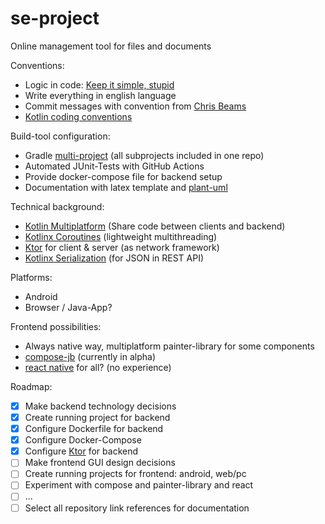 # se-project

Online management tool for files and documents

Conventions:
* Logic in code: [Keep it simple, stupid](https://en.wikipedia.org/wiki/KISS_principle)
* Write everything in english language
* Commit messages with convention from [Chris Beams](https://chris.beams.io/posts/git-commit/)
* [Kotlin coding conventions](https://kotlinlang.org/docs/coding-conventions.html)

Build-tool configuration:
* Gradle [multi-project](https://docs.gradle.org/current/userguide/intro_multi_project_builds.html) (all subprojects included in one repo)
* Automated JUnit-Tests with GitHub Actions
* Provide docker-compose file for backend setup
* Documentation with latex template and [plant-uml](https://plantuml.com/)

Technical background:
* [Kotlin Multiplatform](https://kotlinlang.org/docs/multiplatform.html) (Share code between clients and backend)
* [Kotlinx Coroutines](https://github.com/Kotlin/kotlinx.coroutines) (lightweight multithreading)
* [Ktor](https://ktor.io/) for client & server (as network framework)
* [Kotlinx Serialization](https://github.com/Kotlin/kotlinx.serialization) (for JSON in REST API)

Platforms:
* Android
* Browser / Java-App?

Frontend possibilities:
* Always native way, multiplatform painter-library for some components
* [compose-jb](https://github.com/JetBrains/compose-jb) (currently in alpha)
* [react native](https://kotlinlang.org/docs/js-get-started.html) for all? (no experience)

Roadmap:
* [x] Make backend technology decisions
* [x] Create running project for backend
* [x] Configure Dockerfile for backend
* [x] Configure Docker-Compose
* [x] Configure [Ktor](https://ktor.io/) for backend
* [ ] Make frontend GUI design decisions
* [ ] Create running projects for frontend: android, web/pc
* [ ] Experiment with compose and painter-library and react
* [ ] ...
* [ ] Select all repository link references for documentation
